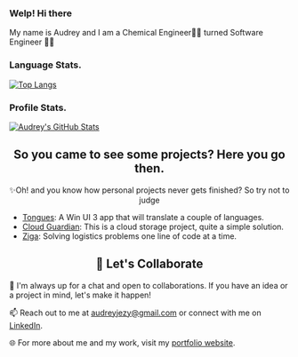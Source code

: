 ### Welp! Hi there
My name is Audrey and I am a Chemical Engineer👩‍🔬 turned Software Engineer 👩‍💻

### Language Stats.
[![Top Langs](https://github-readme-stats.vercel.app/api/top-langs/?username=audrey-roe&theme=light)](https://github.com/audrey-roe)

### Profile Stats.

<!-- ![Audrey's GitHub stats](https://github-readme-stats.vercel.app/api?username=audrey-roe&show_icons=true&theme=radical) -->
[![Audrey's GitHub Stats](https://github-readme-stats.vercel.app/api?username=audrey-roe&show_icons=true&title_color=fff&icon_color=79ff97&text_color=9f9f9f&bg_color=151515)](https://github.com/audrey-roe)

<h2 align="center">So you came to see some projects? Here you go then.</h2>

<p align="center">
  ✨Oh! and you know how personal projects never gets finished? So try not to judge
</p>

- [Tongues](https://github.com/audrey-roe/Tongue): A Win UI 3 app that will translate a couple of languages.
- [Cloud Guardian](https://github.com/audrey-roe/cloud-test): This is a cloud storage project, quite a simple solution.
- [Ziga](https://github.com/audrey-roe/ziga-mobile/tree/master): Solving logistics problems one line of code at a time.

<h2 align="center">🚀 Let's Collaborate</h2>

💬 I'm always up for a chat and open to collaborations. If you have an idea or a project in mind, let's make it happen!

📫 Reach out to me at audreyjezy@gmail.com or connect with me on [LinkedIn](https://www.linkedin.com/in/ogonna-ezeonyedika-7b8686175).

🌐 For more about me and my work, visit my [portfolio website](https://audrey-roe.github.io/my-portfolio/).

